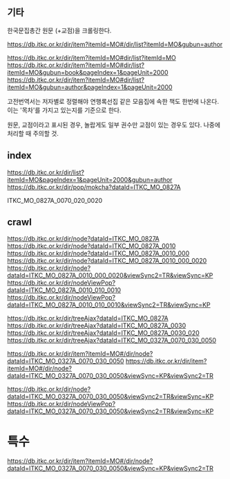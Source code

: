 ## 기타

한국문집총간 원문 (+교점)을 크롤링한다.

https://db.itkc.or.kr/dir/item?itemId=MO#/dir/list?itemId=MO&gubun=author

https://db.itkc.or.kr/dir/item?itemId=MO#dir/list?itemId=MO
https://db.itkc.or.kr/dir/item?itemId=MO#dir/list?itemId=MO&gubun=book&pageIndex=1&pageUnit=2000
https://db.itkc.or.kr/dir/item?itemId=MO#dir/list?itemId=MO&gubun=author&pageIndex=1&pageUnit=2000

고전번역서는 저자별로 정렬해야 연행록선집 같은 모음집에 속한 책도 한번에 나온다. 이는 '목차'를 가지고 있는지를 기준으로 한다.

원문, 교점이라고 표시된 경우, 놀랍게도 일부 권수만 교점이 있는 경우도 있다. 나중에 처리할 때 주의할 것.

## index

https://db.itkc.or.kr/dir/list?itemId=MO&pageIndex=1&pageUnit=2000&gubun=author
https://db.itkc.or.kr/dir/pop/mokcha?dataId=ITKC_MO_0827A

ITKC_MO_0827A_0070_020_0020

## crawl

https://db.itkc.or.kr/dir/node?dataId=ITKC_MO_0827A
https://db.itkc.or.kr/dir/node?dataId=ITKC_MO_0827A_0010
https://db.itkc.or.kr/dir/node?dataId=ITKC_MO_0827A_0010_000
https://db.itkc.or.kr/dir/node?dataId=ITKC_MO_0827A_0010_000_0020
https://db.itkc.or.kr/dir/node?dataId=ITKC_MO_0827A_0010_000_0020&viewSync2=TR&viewSync=KP
https://db.itkc.or.kr/dir/nodeViewPop?dataId=ITKC_MO_0827A_0010_010_0010
https://db.itkc.or.kr/dir/nodeViewPop?dataId=ITKC_MO_0827A_0010_010_0010&viewSync2=TR&viewSync=KP

https://db.itkc.or.kr/dir/treeAjax?dataId=ITKC_MO_0827A
https://db.itkc.or.kr/dir/treeAjax?dataId=ITKC_MO_0827A_0030
https://db.itkc.or.kr/dir/treeAjax?dataId=ITKC_MO_0827A_0030_020
https://db.itkc.or.kr/dir/treeAjax?dataId=ITKC_MO_0327A_0070_030_0050

https://db.itkc.or.kr/dir/item?itemId=MO#/dir/node?dataId=ITKC_MO_0327A_0070_030_0050
https://db.itkc.or.kr/dir/item?itemId=MO#/dir/node?dataId=ITKC_MO_0327A_0070_030_0050&viewSync=KP&viewSync2=TR

https://db.itkc.or.kr/dir/node?dataId=ITKC_MO_0327A_0070_030_0050&viewSync2=TR&viewSync=KP
https://db.itkc.or.kr/dir/nodeViewPop?dataId=ITKC_MO_0327A_0070_030_0050&viewSync2=TR&viewSync=KP

# 특수

https://db.itkc.or.kr/dir/item?itemId=MO#/dir/node?dataId=ITKC_MO_0327A_0070_030_0050&viewSync=KP&viewSync2=TR
